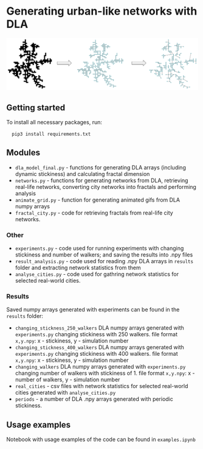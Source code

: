 # Generating urban-like networks with DLA

![](figures/process.png)

## Getting started

To install all necessary packages, run:
```
  pip3 install requirements.txt
```

## Modules
- `dla_model_final.py` - functions for generating DLA arrays (including dynamic stickiness) and calculating fractal dimension
- `networks.py` - functions for generating networks from DLA, retrieving real-life networks, converting city networks into fractals and performing analysis
- `animate_grid.py` - function for generating animated gifs from DLA numpy arrays
- `fractal_city.py` - code for retrieving fractals from real-life city networks.

### Other

- `experiments.py` - code used for running experiments with changing stickiness and number of walkers; and saving the results into .npy files
- `result_analysis.py` - code used for reading .npy DLA arrays in  `results` folder and extracting network statistics from them
- `analyse_cities.py` - code used for gathring network statistics for selected real-world cities.

### Results

Saved numpy arrays generated with experiments can be found in the `results` folder:

- `changing_stickness_250_walkers` DLA numpy arrays generated with `experiments.py` changing stickiness with 250 walkers. file format `x,y.npy`: x - stickiness, y - simulation number
- `changing_stickness_400_walkers` DLA numpy arrays generated with `experiments.py` changing stickiness with 400 walkers. file format `x,y.npy`: x - stickiness, y - simulation number
- `changing_walkers` DLA numpy arrays generated with `experiments.py` changing number of walkers with stickiness of 1. file format `x,y.npy`: x - number of walkers, y - simulation number
- `real_cities` - csv files with network statistics for selected real-world cities generated with `analyse_cities.py`
- `periods` - a number of DLA .npy arrays generated with periodic stickiness.

## Usage examples

Notebook with usage examples of the code can be found in `examples.ipynb` 
